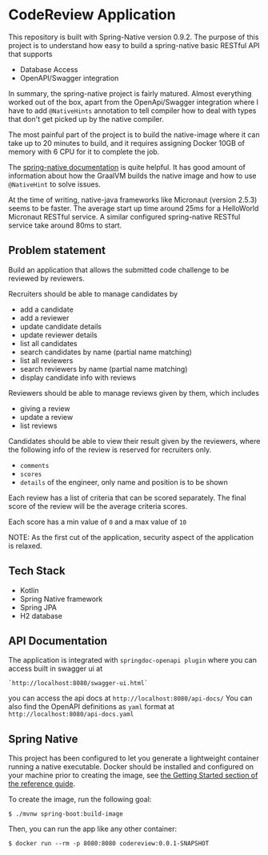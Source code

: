 # CodeReview Application
This repository is built with Spring-Native version 0.9.2. The purpose of this project is to understand how
easy to build a spring-native basic RESTful API that supports

- Database Access
- OpenAPI/Swagger integration

In summary, the spring-native project is fairly matured. Almost everything worked out of the box, apart from
the OpenApi/Swagger integration where I have to add `@NativeHints` annotation to tell compiler 
how to deal with types that don't get picked up by the native compiler.

The most painful part of the project is to build the native-image where it can take up to 20 minutes
to build, and it requires assigning Docker 10GB of memory with 6 CPU for it to complete the job.

The [spring-native documentation](https://docs.spring.io/spring-native/docs/current/reference/htmlsingle/#native-hints)
is quite helpful. It has good amount of information about how the GraalVM builds the native image and how to use
`@NativeHint` to solve issues. 

At the time of writing, native-java frameworks like Micronaut (version 2.5.3) seems to be faster. 
The average start up time around 25ms for a HelloWorld Micronaut RESTful service. 
A similar configured spring-native RESTful service take around 80ms to start.  



## Problem statement
Build an application that allows the submitted code challenge to be reviewed by reviewers. 

Recruiters should be able to manage candidates by

* add a candidate
* add a reviewer
* update candidate details
* update reviewer details
* list all candidates
* search candidates by name (partial name matching)
* list all reviewers
* search reviewers by name (partial name matching)
* display candidate info with reviews


Reviewers should be able to manage reviews given by them, which includes

* giving a review 
* update a review
* list reviews 


Candidates should be able to view their result given by the reviewers, 
where the following info of the review is reserved for recruiters only.

* `comments`
* `scores`
* `details` of the engineer, only name and position is to be shown


Each review has a list of criteria that can be scored separately. The final score 
of the review will be the average criteria scores. 

Each score has a min value of `0` and a max value of `10`


NOTE:
As the first cut of the application, security aspect of the application is relaxed.



## Tech Stack
- Kotlin
- Spring Native framework
- Spring JPA
- H2 database



## API Documentation 
The application is integrated with `springdoc-openapi plugin` where you can access built in swagger ui at

    `http://localhost:8080/swagger-ui.html`

you can access the api docs at `http://localhost:8080/api-docs/`
You can also find the OpenAPI definitions as `yaml` format at `http://localhost:8080/api-docs.yaml`




## Spring Native

This project has been configured to let you generate a lightweight container running a native executable.
Docker should be installed and configured on your machine prior to creating the image, see [the Getting Started section of the reference guide](https://docs.spring.io/spring-native/docs/0.10.0-SNAPSHOT/reference/htmlsingle/#getting-started-buildpacks).

To create the image, run the following goal:

```
$ ./mvnw spring-boot:build-image
```

Then, you can run the app like any other container:

```
$ docker run --rm -p 8080:8080 codereview:0.0.1-SNAPSHOT
```
